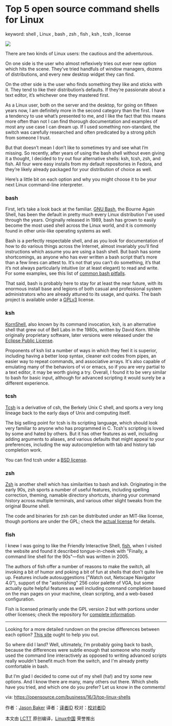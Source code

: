 Top 5 open source command shells for Linux
===============================================

keyword: shell , Linux , bash , zsh , fish , ksh , tcsh , license

![](https://opensource.com/sites/default/files/styles/image-full-size/public/images/business/terminal_blue_smoke_command_line_0.jpg?itok=u2mRRqOa)

There are two kinds of Linux users: the cautious and the adventurous.

On one side is the user who almost reflexively tries out ever new option which hits the scene. They’ve tried handfuls of window managers, dozens of distributions, and every new desktop widget they can find.

On the other side is the user who finds something they like and sticks with it. They tend to like their distribution’s defaults. If they’re passionate about a text editor, it’s whichever one they mastered first.

As a Linux user, both on the server and the desktop, for going on fifteen years now, I am definitely more in the second category than the first. I have a tendency to use what’s presented to me, and I like the fact that this means more often than not I can find thorough documentation and examples of most any use case I can dream up. If I used something non-standard, the switch was carefully researched and often predicated by a strong pitch from someone I trust.

But that doesn’t mean I don’t like to sometimes try and see what I’m missing. So recently, after years of using the bash shell without even giving it a thought, I decided to try out four alternative shells: ksh, tcsh, zsh, and fish. All four were easy installs from my default repositories in Fedora, and they’re likely already packaged for your distribution of choice as well.

Here’s a little bit on each option and why you might choose it to be your next Linux command-line interpreter.

### bash

First, let’s take a look back at the familiar. [GNU Bash][1], the Bourne Again Shell, has been the default in pretty much every Linux distribution I’ve used through the years. Originally released in 1989, bash has grown to easily become the most used shell across the Linux world, and it is commonly found in other unix-like operating systems as well.

Bash is a perfectly respectable shell, and as you look for documentation of how to do various things across the Internet, almost invariably you’ll find instructions which assume you are using a bash shell. But bash has some shortcomings, as anyone who has ever written a bash script that’s more than a few lines can attest to. It’s not that you can’t do something, it’s that it’s not always particularly intuitive (or at least elegant) to read and write. For some examples, see this list of [common bash pitfalls][2].

That said, bash is probably here to stay for at least the near future, with its enormous install base and legions of both casual and professional system administrators who are already attuned to its usage, and quirks. The bash project is available under a [GPLv3][3] license.

### ksh

[KornShell][4], also known by its command invocation, ksh, is an alternative shell that grew out of Bell Labs in the 1980s, written by David Korn. While originally proprietary software, later versions were released under the [Eclipse Public License][5].

Proponents of ksh list a number of ways in which they feel it is superior, including having a better loop syntax, cleaner exit codes from pipes, an easier way to repeat commands, and associative arrays. It's also capable of emulating many of the behaviors of vi or emacs, so if you are very partial to a text editor, it may be worth giving a try. Overall, I found it to be very similar to bash for basic input, although for advanced scripting it would surely be a different experience.

### tcsh

[Tcsh][6] is a derivative of csh, the Berkely Unix C shell, and sports a very long lineage back to the early days of Unix and computing itself.

The big selling point for tcsh is its scripting language, which should look very familiar to anyone who has programmed in C. Tcsh's scripting is loved by some and hated by others. But it has other features as well, including adding arguments to aliases, and various defaults that might appeal to your preferences, including the way autocompletion with tab and history tab completion work.

You can find tcsh under a [BSD license][7].

### zsh

[Zsh][8] is another shell which has similarities to bash and ksh. Originating in the early 90s, zsh sports a number of useful features, including spelling correction, theming, namable directory shortcuts, sharing your command history across multiple terminals, and various other slight tweaks from the original Bourne shell.

The code and binaries for zsh can be distributed under an MIT-like license, though portions are under the GPL; check the [actual license][9] for details.

### fish

I knew I was going to like the Friendly Interactive Shell, [fish][10], when I visited the website and found it described tongue-in-cheek with "Finally, a command line shell for the 90s"—fish was written in 2005.

The authors of fish offer a number of reasons to make the switch, all invoking a bit of humor and poking a bit of fun at shells that don't quite live up. Features include autosuggestions ("Watch out, Netscape Navigator 4.0"), support of the "astonishing" 256 color palette of VGA, but some actually quite helpful features as well including command completion based on the man pages on your machine, clean scripting, and a web-based configuration.

Fish is licensed primarily unde the GPL version 2 but with portions under other licenses; check the repository for [complete information][11].

***

Looking for a more detailed rundown on the precise differences between each option? [This site][12] ought to help you out.

So where did I land? Well, ultimately, I’m probably going back to bash, because the differences were subtle enough that someone who mostly used the command line interactively as opposed to writing advanced scripts really wouldn't benefit much from the switch, and I'm already pretty comfortable in bash.

But I’m glad I decided to come out of my shell (ha!) and try some new options. And I know there are many, many others out there. Which shells have you tried, and which one do you prefer? Let us know in the comments!




via: https://opensource.com/business/16/3/top-linux-shells

作者：[Jason Baker][a]
译者：[译者ID](https://github.com/译者ID)
校对：[校对者ID](https://github.com/校对者ID)

本文由 [LCTT](https://github.com/LCTT/TranslateProject) 原创编译，[Linux中国](https://linux.cn/) 荣誉推出

[a]:https://opensource.com/users/jason-baker

[1]: https://www.gnu.org/software/bash/
[2]: http://mywiki.wooledge.org/BashPitfalls
[3]: http://www.gnu.org/licenses/gpl.html
[4]: http://www.kornshell.org/
[5]: https://www.eclipse.org/legal/epl-v10.html
[6]: http://www.tcsh.org/Welcome
[7]: https://en.wikipedia.org/wiki/BSD_licenses
[8]: http://www.zsh.org/
[9]: https://sourceforge.net/p/zsh/code/ci/master/tree/LICENCE
[10]: https://fishshell.com/
[11]: https://github.com/fish-shell/fish-shell/blob/master/COPYING
[12]: http://hyperpolyglot.org/unix-shells

